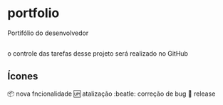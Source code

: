 # portfolio
Portifólio do desenvolvedor

##

o controle das tarefas desse projeto será realizado no GitHub

## Ícones

:package: nova fncionalidade
:up: atalização
:beatle: correção de bug
:checkered_flag: release
